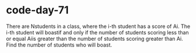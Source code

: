 # code-day-71
There are Nstudents in a class, where the i-th student has a score of Ai. The i-th student will boastif and only if the number of students scoring less than or equal Aiis greater  than the number of students scoring greater than Ai. Find the number of students who will boast.
